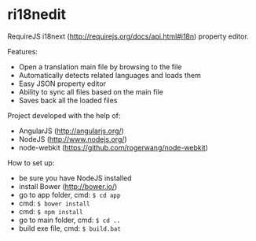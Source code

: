 ri18nedit
=========

RequireJS i18next (http://requirejs.org/docs/api.html#i18n) property editor.

Features:
* Open a translation main file by browsing to the file
* Automatically detects related languages and loads them
* Easy JSON property editor
* Ability to sync all files based on the main file
* Saves back all the loaded files

Project developed with the help of:
* AngularJS (http://angularjs.org/)
* NodeJS (http://www.nodejs.org/)
* node-webkit (https://github.com/rogerwang/node-webkit)

How to set up:
* be sure you have NodeJS installed
* install Bower (http://bower.io/)
* go to app folder, cmd: <code>$ cd app</code>
* cmd: <code>$ bower install</code>
* cmd: <code>$ npm install</code>
* go to main folder, cmd: <code>$ cd ..</code>
* build exe file, cmd: <code>$ build.bat</code>


